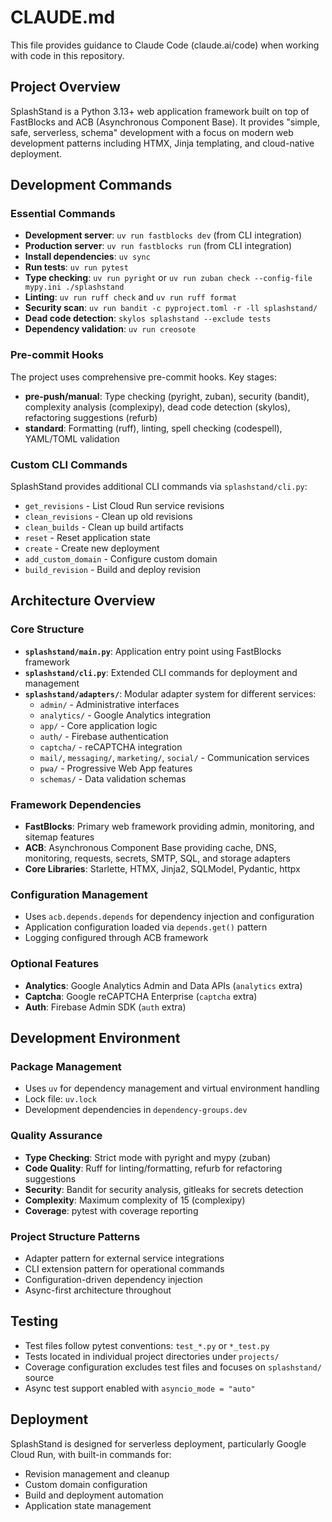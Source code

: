 # CLAUDE.md

This file provides guidance to Claude Code (claude.ai/code) when working with code in this repository.

## Project Overview

SplashStand is a Python 3.13+ web application framework built on top of FastBlocks and ACB (Asynchronous Component Base). It provides "simple, safe, serverless, schema" development with a focus on modern web development patterns including HTMX, Jinja templating, and cloud-native deployment.

## Development Commands

### Essential Commands
- **Development server**: `uv run fastblocks dev` (from CLI integration)
- **Production server**: `uv run fastblocks run` (from CLI integration)
- **Install dependencies**: `uv sync`
- **Run tests**: `uv run pytest`
- **Type checking**: `uv run pyright` or `uv run zuban check --config-file mypy.ini ./splashstand`
- **Linting**: `uv run ruff check` and `uv run ruff format`
- **Security scan**: `uv run bandit -c pyproject.toml -r -ll splashstand/`
- **Dead code detection**: `skylos splashstand --exclude tests`
- **Dependency validation**: `uv run creosote`

### Pre-commit Hooks
The project uses comprehensive pre-commit hooks. Key stages:
- **pre-push/manual**: Type checking (pyright, zuban), security (bandit), complexity analysis (complexipy), dead code detection (skylos), refactoring suggestions (refurb)
- **standard**: Formatting (ruff), linting, spell checking (codespell), YAML/TOML validation

### Custom CLI Commands
SplashStand provides additional CLI commands via `splashstand/cli.py`:
- `get_revisions` - List Cloud Run service revisions
- `clean_revisions` - Clean up old revisions
- `clean_builds` - Clean up build artifacts
- `reset` - Reset application state
- `create` - Create new deployment
- `add_custom_domain` - Configure custom domain
- `build_revision` - Build and deploy revision

## Architecture Overview

### Core Structure
- **`splashstand/main.py`**: Application entry point using FastBlocks framework
- **`splashstand/cli.py`**: Extended CLI commands for deployment and management
- **`splashstand/adapters/`**: Modular adapter system for different services:
  - `admin/` - Administrative interfaces
  - `analytics/` - Google Analytics integration
  - `app/` - Core application logic
  - `auth/` - Firebase authentication
  - `captcha/` - reCAPTCHA integration
  - `mail/`, `messaging/`, `marketing/`, `social/` - Communication services
  - `pwa/` - Progressive Web App features
  - `schemas/` - Data validation schemas

### Framework Dependencies
- **FastBlocks**: Primary web framework providing admin, monitoring, and sitemap features
- **ACB**: Asynchronous Component Base providing cache, DNS, monitoring, requests, secrets, SMTP, SQL, and storage adapters
- **Core Libraries**: Starlette, HTMX, Jinja2, SQLModel, Pydantic, httpx

### Configuration Management
- Uses `acb.depends.depends` for dependency injection and configuration
- Application configuration loaded via `depends.get()` pattern
- Logging configured through ACB framework

### Optional Features
- **Analytics**: Google Analytics Admin and Data APIs (`analytics` extra)
- **Captcha**: Google reCAPTCHA Enterprise (`captcha` extra)
- **Auth**: Firebase Admin SDK (`auth` extra)

## Development Environment

### Package Management
- Uses `uv` for dependency management and virtual environment handling
- Lock file: `uv.lock`
- Development dependencies in `dependency-groups.dev`

### Quality Assurance
- **Type Checking**: Strict mode with pyright and mypy (zuban)
- **Code Quality**: Ruff for linting/formatting, refurb for refactoring suggestions
- **Security**: Bandit for security analysis, gitleaks for secrets detection
- **Complexity**: Maximum complexity of 15 (complexipy)
- **Coverage**: pytest with coverage reporting

### Project Structure Patterns
- Adapter pattern for external service integrations
- CLI extension pattern for operational commands
- Configuration-driven dependency injection
- Async-first architecture throughout

## Testing

- Test files follow pytest conventions: `test_*.py` or `*_test.py`
- Tests located in individual project directories under `projects/`
- Coverage configuration excludes test files and focuses on `splashstand/` source
- Async test support enabled with `asyncio_mode = "auto"`

## Deployment

SplashStand is designed for serverless deployment, particularly Google Cloud Run, with built-in commands for:
- Revision management and cleanup
- Custom domain configuration
- Build and deployment automation
- Application state management